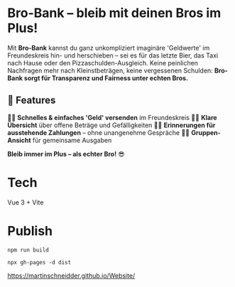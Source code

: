 # Bro-Bank – bleib mit deinen Bros im Plus!

Mit **Bro-Bank** kannst du ganz unkompliziert imaginäre 'Geldwerte' im Freundeskreis hin- und herschieben – sei es für das letzte Bier, das Taxi nach Hause oder den Pizzaschulden-Ausgleich. Keine peinlichen Nachfragen mehr nach Kleinstbeträgen, keine vergessenen Schulden: **Bro-Bank sorgt für Transparenz und Fairness unter echten Bros.**

## 📌 Features

🤜🏻 **Schnelles & einfaches 'Geld' versenden** im Freundeskreis
🤜🏻 **Klare Übersicht** über offene Beträge und Gefälligkeiten
🤜🏻 **Erinnerungen für ausstehende Zahlungen** – ohne unangenehme Gespräche
🤜🏻 **Gruppen-Ansicht** für gemeinsame Ausgaben

**Bleib immer im Plus – als echter Bro!** 😎

# Tech

Vue 3 + Vite

# Publish

`npm run build`

`npx gh-pages -d dist`

https://martinschneidder.github.io/Website/
